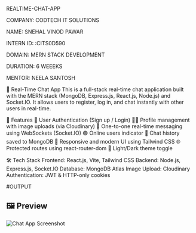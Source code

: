 REALTIME-CHAT-APP

COMPANY: CODTECH IT SOLUTIONS

NAME: SNEHAL VINOD PAWAR

INTERN ID: :CITS0D590

DOMAIN: MERN STACK DEVELOPMENT

DURATION: 6 WEEEKS

MENTOR: NEELA SANTOSH

💬 Real-Time Chat App
This is a full-stack real-time chat application built with the MERN stack (MongoDB, Express.js, React.js, Node.js) and Socket.IO. It allows users to register, log in, and chat instantly with other users in real-time.

🚀 Features
🔐 User Authentication (Sign up / Login)
🧑‍💼 Profile management with image uploads (via Cloudinary)
💬 One-to-one real-time messaging using WebSockets (Socket.IO)
🟢 Online users indicator
📁 Chat history saved to MongoDB
🎨 Responsive and modern UI using Tailwind CSS
🌐 Protected routes using react-router-dom
🌙 Light/Dark theme toggle

🛠️ Tech Stack
Frontend: React.js, Vite, Tailwind CSS
Backend: Node.js, Express.js, Socket.IO
Database: MongoDB Atlas
Image Upload: Cloudinary
Authentication: JWT & HTTP-only cookies

#OUTPUT
## 🖼️ Preview

![Chat App Screenshot](./assets/chat-preview.png)
